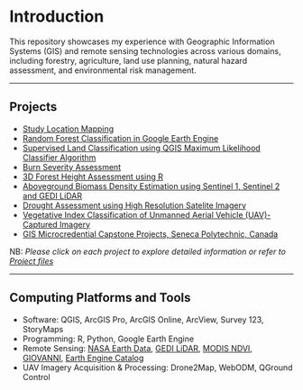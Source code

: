 # Introduction
This repository showcases my experience with Geographic Information Systems (GIS) and remote sensing technologies across various domains, including forestry, agriculture, land use planning, natural hazard assessment, and environmental risk management.<br>

---
## Projects
- [Study Location Mapping](https://github.com/GEO-001/hands-on-projects/blob/main/Project%20files/Study%20Location%20Mapping/study_area_maps.ipynb)
- [Random Forest Classification in Google Earth Engine](https://github.com/GEO-001/hands-on-projects/blob/main/Project%20files/Land%20Cover%20Classification/random_forest_class.ipynb)
- [Supervised Land Classification using QGIS Maximum Likelihood Classifier Algorithm](https://github.com/GEO-001/hands-on-projects/blob/main/Project%20files/Land%20Cover%20Classification/maximum_lik_class.ipynb)
- [Burn Severity Assessment](https://github.com/GEO-001/hands-on-projects/blob/main/Project%20files/Burn%20Severity%20Assessment/burn_severity.ipynb)
- [3D Forest Height Assessment using R](https://github.com/GEO-001/hands-on-projects/blob/main/Project%20files/Forest%20Height%20Assessment/Forest_height.ipynb)
- [Aboveground Biomass Density Estimation using Sentinel 1, Sentinel 2 and GEDI LiDAR](https://github.com/GEO-001/hands-on-projects/blob/main/Project%20files/Above%20Ground%20Biomass%20Density/agbd.ipynb)
- [Drought Assessment using High Resolution Satelite Imagery](https://github.com/GEO-001/hands-on-projects/blob/main/Project%20files/Drought%20Assessment/drought.ipynb)
- [Vegetative Index Classification of Unmanned Aerial Vehicle (UAV)-Captured Imagery](https://github.com/GEO-001/hands-on-projects/blob/main/Project%20files/Vegetation%20Index%20Classification/TGI_veg_index.ipynb) <br>
- [GIS Microcredential Capstone Projects, Seneca Polytechnic, Canada](https://github.com/GEO-001/Hands-on-Projects/tree/main/Project%20files/GIS%20Microcredential%20Capstone%20Projects)

NB: _Please click on each project to explore detailed information or refer to_ [_Project files_ ](https://github.com/GEO-001/hands-on-projects/tree/main/Project%20files)

---

## Computing Platforms and Tools 
- Software: QGIS, ArcGIS Pro, ArcGIS Online, ArcView, Survey 123, StoryMaps
- Programming: R, Python, Google Earth Engine
- Remote Sensing: [NASA Earth Data](https://www.earthdata.nasa.gov/), [GEDI LiDAR](https://www.earthdata.nasa.gov/learn/articles/gedi-l4b-data), [MODIS NDVI](https://modis.gsfc.nasa.gov/data/dataprod/mod13.php), [GIOVANNI](https://giovanni.gsfc.nasa.gov/giovanni/), [Earth Engine Catalog](https://developers.google.com/earth-engine/datasets/)
- UAV Imagery Acquisition & Processing: Drone2Map, WebODM, QGround Control
  

